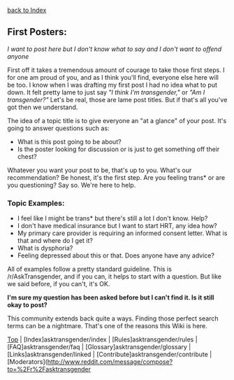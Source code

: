 [back to Index](https://github.com/MissTeapot/LGBT-Wikis/blob/main/github_wiki/asktransgender/index.md)

## First Posters:

*I want to post here but I don't know what to say and I don't want to offend anyone*

First off it takes a tremendous amount of courage to take those first steps. I for one am proud of you, and as I think you'll find, everyone else here will be too. I know when I was drafting my first post I had no idea what to put down. It felt pretty lame to just say *"I think I'm transgender,"* or *"Am I transgender?"* Let's be real, those are lame post titles. But if that's all you've got then we understand.

The idea of a topic title is to give everyone an "at a glance" of your post. It's going to answer questions such as:

* What is this post going to be about?
* Is the poster looking for discussion or is just to get something off their chest?

Whatever you want your post to be, that's up to you. What's our recommendation? Be honest, it's the first step. Are you feeling trans* or are you questioning? Say so. We're here to help.

### Topic Examples:

* I feel like I might be trans* but there's still a lot I don't know. Help?
* I don't have medical insurance but I want to start HRT, any idea how?
* My primary care provider is requiring an informed consent letter. What is that and where do I get it?
* What is dysphoria?
* Feeling depressed about this or that. Does anyone have any advice?

All of examples follow a pretty standard guideline. This is /r/AskTransgender, and if you can, it helps to start with a question. But like we said before, if you can't, it's OK.

**I'm sure my question has been asked before but I can't find it. Is it still okay to post?**

This community extends back quite a ways. Finding those perfect search terms can be a nightmare. That's one of the reasons this Wiki is here.

[Top](https://github.com/MissTeapot/LGBT-Wikis/blob/main/github_wiki/asktransgender/genderedslurs.md) | [Index]asktransgender/index | [Rules]asktransgender/rules | [FAQ]asktransgender/faq | [Glossary]asktransgender/glossary | [Links]asktransgender/linked | [Contribute]asktransgender/contribute | [Moderators](http://www.reddit.com/message/compose?to=%2Fr%2Fasktransgender